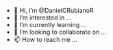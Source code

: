 - 👋 Hi, I’m @DanielCRubianoR
- 👀 I’m interested in ...
- 🌱 I’m currently learning ...
- 💞️ I’m looking to collaborate on ...
- 📫 How to reach me ...

<!---
DanielCRubianoR/DanielCRubianoR is a ✨ special ✨ repository because its `README.md` (this file) appears on your GitHub profile.
You can click the Preview link to take a look at your changes.
--->
